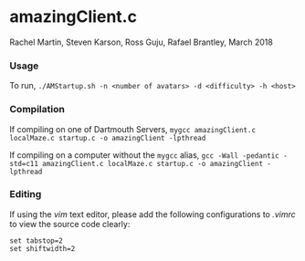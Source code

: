 # amazingClient.c

Rachel Martin, Steven Karson, Ross Guju, Rafael Brantley, March 2018



### Usage

To run,
`./AMStartup.sh -n <number of avatars> -d <difficulty> -h <host>`



### Compilation

If compiling on one of Dartmouth Servers,
`mygcc amazingClient.c localMaze.c startup.c -o amazingClient -lpthread`

If compiling on a computer without the `mygcc` alias,
`gcc -Wall -pedantic -std=c11 amazingClient.c localMaze.c startup.c -o amazingClient -lpthread`



### Editing

If using the _vim_ text editor, please add the following configurations to _.vimrc_ to view the source code clearly:

```
set tabstop=2
set shiftwidth=2
```
